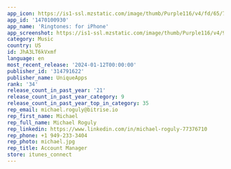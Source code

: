 ```yaml
---
app_icon: https://is1-ssl.mzstatic.com/image/thumb/Purple116/v4/fd/65/73/fd65733e-8474-a4c8-76f8-4f4e96988d94/icon_replacement_for_rejected-0-0-1x_U007epad-0-0-0-85-220.png/1024x1024bb.png
app_id: '1470100930'
app_name: 'Ringtones: for iPhone'
app_screenshot: https://is1-ssl.mzstatic.com/image/thumb/Purple116/v4/95/c0/1c/95c01c01-72ad-560b-b944-9ee8e41fd45f/06b61b03-ee10-406a-936f-e899b13369b4_1.jpg/1242x2688bb.png
category: Music
country: US
id: JhA3LT6kVxmf
language: en
most_recent_release: '2024-01-12T00:00:00'
publisher_id: '314791622'
publisher_name: UniqueApps
rank: '34'
release_count_in_past_year: '21'
release_count_in_past_year_category: 9
release_count_in_past_year_top_in_category: 35
rep_email: michael.roguly@bitrise.io
rep_first_name: Michael
rep_full_name: Michael Roguly
rep_linkedin: https://www.linkedin.com/in/michael-roguly-77376710
rep_phone: +1 949-233-3404
rep_photo: michael.jpg
rep_title: Account Manager
store: itunes_connect
---
```

